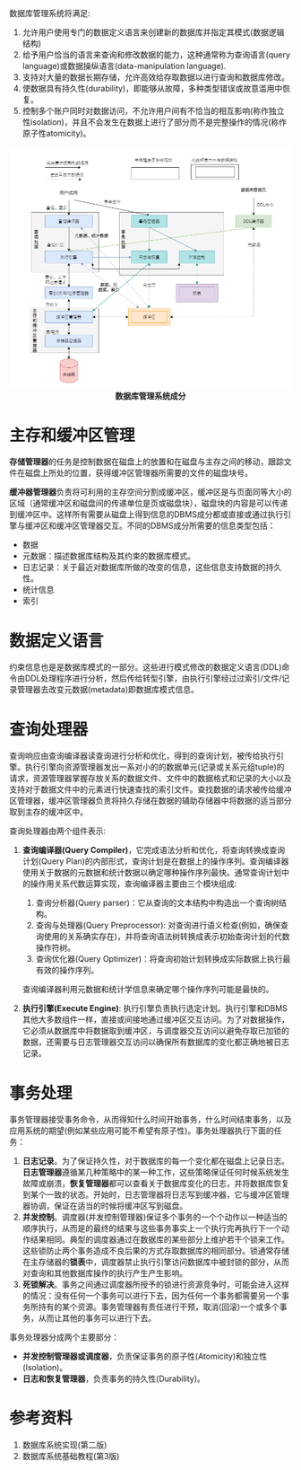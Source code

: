 数据库管理系统将满足:

1. 允许用户使用专门的数据定义语言来创建新的数据库并指定其模式(数据逻辑结构)
2. 给予用户恰当的语言来查询和修改数据的能力，这种通常称为查询语言(query language)或数据操纵语言(data-manipulation language).
3. 支持对大量的数据长期存储，允许高效给存取数据以进行查询和数据库修改。
4. 使数据具有持久性(durability)，即能够从故障，多种类型错误或故意滥用中恢复。
5. 控制多个账户同时对数据访问，不允许用户间有不恰当的相互影响(称作独立性isolation)，并且不会发生在数据上进行了部分而不是完整操作的情况(称作原子性atomicity)。

<center>
    <img src="./img/DBMS-Overview.png">
    <div>
        <b>数据库管理系统成分</b>
    </div>
</center>



# 主存和缓冲区管理

**存储管理器**的任务是控制数据在磁盘上的放置和在磁盘与主存之间的移动，跟踪文件在磁盘上所处的位置，获得缓冲区管理器所需要的文件的磁盘块号。

**缓冲器管理器**负责将可利用的主存空间分割成缓冲区，缓冲区是与页面同等大小的区域（通常缓冲区和磁盘间的传递单位是页或磁盘块），磁盘块的内容是可以传递到缓冲区中。这样所有需要从磁盘上得到信息的DBMS成分都或直接或通过执行引擎与缓冲区和缓冲区管理器交互。不同的DBMS成分所需要的信息类型包括：

- 数据
- 元数据：描述数据库结构及其约束的数据库模式。
- 日志记录：关于最近对数据库所做的改变的信息，这些信息支持数据的持久性。
- 统计信息
- 索引

# 数据定义语言

约束信息也是是数据库模式的一部分。这些进行模式修改的数据定义语言(DDL)命令由DDL处理程序进行分析，然后传给转型引擎，由执行引擎经过过索引/文件/记录管理器去改变元数据(metadata)即数据库模式信息。

# 查询处理器

查询响应由查询编译器读查询进行分析和优化，得到的查询计划，被传给执行引擎。执行引擎向资源管理器发出一系对小的的数据单元(记录或关系元组tuple)的请求，资源管理器掌握存放关系的数据文件、文件中的数据格式和记录的大小以及支持对于数据文件中的元素进行快速查找的索引文件。查找数据的请求被传给缓冲区管理器，缓冲区管理器负责将持久存储在数据的辅助存储器中将数据的适当部分取到主存的缓冲区中。

查询处理器由两个组件表示:

1. **查询编译器(Query Compiler)**，它完成语法分析和优化，将查询转换成查询计划(Query Plan)的内部形式，查询计划是在数据上的操作序列。查询编译器使用关于数据的元数据和统计数据以确定哪种操作序列最快。通常查询计划中的操作用关系代数运算实现，查询编译器主要由三个模块组成:
    1. 查询分析器(Query parser)：它从查询的文本结构中构造出一个查询树结构。
    2. 查询与处理器(Query Preprocessor): 对查询进行语义检查(例如，确保查询使用的关系确实存在)，并将查询语法树转换成表示初始查询计划的代数操作符树。
    3. 查询优化器(Query Optimizer)：将查询初始计划转换成实际数据上执行最有效的操作序列。
    
    查询编译器利用元数据和统计学信息来确定哪个操作序列可能是最快的。
2. **执行引擎(Execute Engine)**: 执行引擎负责执行选定计划。执行引擎和DBMS其他大多数组件一样，直接或间接地通过缓冲区交互访问。为了对数据操作，它必须从数据库中将数据取到缓冲区，与调度器交互访问以避免存取已加锁的数据，还需要与日志管理器交互访问以确保所有数据库的变化都正确地被日志记录。

# 事务处理

事务管理器接受事务命令，从而得知什么时间开始事务，什么时间结束事务，以及应用系统的期望(例如某些应用可能不希望有原子性)。事务处理器执行下面的任务：

1. **日志记录**。为了保证持久性，对于数据库的每一个变化都在磁盘上记录日志。**日志管理器**遵循某几种策略中的某一种工作，这些策略保证任何时候系统发生故障或崩溃，**恢复管理器**都可以查看关于数据库变化的日志，并将数据库恢复到某个一致的状态。开始时，日志管理器将日志写到缓冲器，它与缓冲区管理器协调，保证在适当的时候将缓冲区写到磁盘。
2. **并发控制**。调度器(并发控制管理器)保证多个事务的一个个动作以一种适当的顺序执行，从而是的最终的结果与这些事务事实上一个执行完再执行下一个动作结果相同。典型的调度器通过在数据库的某些部分上维护若干个锁来工作。这些锁防止两个事务造成不良后果的方式存取数据库的相同部分。锁通常存储在主存储器的**锁表**中，调度器禁止执行引擎访问数据库中被封锁的部分，从而对查询和其他数据库操作的执行产生产生影响。
3. **死锁解决**。事务之间通过调度器所授予的锁进行资源竞争时，可能会进入这样的情况：没有任何一个事务可以进行下去，因为任何一个事务都需要另一个事务所持有的某个资源。事务管理器有责任进行干预，取消(回滚)一个或多个事务，从而让其他的事务可以进行下去。

事务处理器分成两个主要部分：

- **并发控制管理器或调度器**，负责保证事务的原子性(Atomicity)和独立性(Isolation)。
- **日志和恢复管理器**，负责事务的持久性(Durability)。



# 参考资料

1. 数据库系统实现(第二版)
2. 数据库系统基础教程(第3版)



